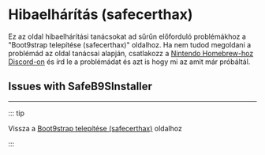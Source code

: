 # Hibaelhárítás (safecerthax)

Ez az oldal hibaelhárítási tanácsokat ad sűrűn előforduló problémákhoz a "Boot9strap telepítése (safecerthax)" oldalhoz. Ha nem tudod megoldani a problémád az oldal tanácsai alapján, csatlakozz a [Nintendo Homebrew-hoz Discord-on](https://discord.gg/MWxPgEp) és írd le a problémádat és azt is hogy mi az amit már próbáltál.

## Issues with SafeB9SInstaller

<!--@include: ./_include/troubleshooting-sb9si-bin.md -->

<!--@include: ./_include/troubleshooting-sb9si-common.md -->

<!--@include: ./_include/troubleshooting-get-help-common.md -->

---

::: tip

Vissza a [Boot9strap telepítése (safecerthax)](installing-boot9strap-\(safecerthax\)) oldalhoz

:::

<!--@include: ./_include/troubleshooting-return.md -->
